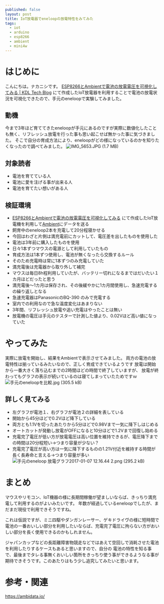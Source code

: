 ```yaml
---
published: false
layout: post
title: IoT放電器でeneloopの放電特性をみてみた
tags:
  - iot
  - arduino
  - esp8266
  - ambient
  - mini4w
---
```

# はじめに
こんにちは。ナカニシです。
[ESP8266とAmbientで電池の放電電圧を可視化してみる \| KDL Tech Blog](http://kobedigitallabo.github.io/2017/01/09/esp8266-batterycheck/)
にて作成したIoT放電器を利用することで電池の放電状況を可視化できたので、手元のeneloopで実験してみました。

## 動機
今まで3年ほど育ててきたeneloopが手元にあるのですが実際に数値化したことも無く、リフレッシュ放電を行った事も思い起こせば無かった事に気づきました。
そこで自分の育成方法により、eneloopがどの様になっているのかを知りたくなったので調べてみました。
![IMG_5653.JPG (1.7 MB)](https://img.esa.io/uploads/production/attachments/3505/2017/01/07/10863/e9e280d4-4363-446e-b850-ab75361aa4be.JPG)


## 対象読者
* 電池を育てている人
* 電池に愛を注げる事が出来る人
* 電池を育てたい想いがある人

## 検証環境
* [ESP8266とAmbientで電池の放電電圧を可視化してみる](http://kobedigitallabo.github.io/2017/01/09/esp8266-batterycheck/) にて作成したIoT放電機を利用して[Ambient](https://ambidata.io/)にデータを送る
* 飼育中のeneloop2本を充電して20分程寝かせる
* 今回はわざと片側は満充電前にカットして、電圧差を出したものを使用した
* 電池は3年前に購入したものを使用
* 日々1本ずつマウスの電源として利用していたもの
* 育成方法は1本ずつ使用し、電池が無くなったら交換するルール
* そのため充電時は常に1本ずつのみ充電していた
* 満充電後は充電器から取り外して補完
* マウスは毎日8h程利用していたが、バッテリー切れになるまではだいたい１カ月ほどだったと思う
* 満充電後〜1カ月は保存され、その後緩やかに1カ月間使用し、急速充電するの繰り返しとなる
* 急速充電器はPanasonicのBQ-390 のみで充電する
* 室内での利用なので急な温度変化はあまりない
* 3年間、リフレッシュ放電や追い充電はやったことは無い
* 放電機の電圧は手元のテスターで計測した値より、0.02Vほど高い値になっていた

# やってみた
実際に放電を開始し、結果をAmbientで表示させてみました。
両方の電池の放電特性は揃っているみたいなので、正しく育成できているようです
放電は開始から一番大きく落ち込むまでの2時間ほどの時間で終了していますが、
放電が終わってもグラフの表示が続いているのは寝てしまっていたためですｗ
![手元のeneloopを比較.jpg (305.5 kB)](https://img.esa.io/uploads/production/attachments/3505/2017/01/07/10863/31cd870c-e14c-4939-bd3d-f396d6f9e08e.jpg)

## 詳しく見てみる
* 左グラフが電池１、右グラフが電池２の詳細を表している
* 開始から45分ほどで0.2Vほど降下している
* 両方とも1.1Vを切ったあたりから5分ほどで0.98Vまで一気に降下しはじめる
* オートカットが発動し放電がOFFになると10分ほどで1.2Vまで回復し始める
* 充電完了電圧が低い方が放電電圧は高い位置を維持できるが、電圧降下までの時間は20分程短い→つまり容量が少ない？
* 充電完了電圧が高い方は一気に降下するものの1.21V付近を維持する時間が長く長寿命と言える→つまり容量が多い
![手元のeneloop 放電グラフ2017-01-07 12.16.44 2.png (295.2 kB)](https://img.esa.io/uploads/production/attachments/3505/2017/01/07/10863/a32111e8-147c-49ac-b79c-3b9143771452.png)

# まとめ
マウスやリモコン、IoT機器の様に長期間稼働が望ましいならば、きっちり満充電して利用するのがよいみたいです。
年数が経過しているeneloopでしたが、まだまだ現役で利用できそうですね。

これは仮説ですが、ミニ四駆やダンガンレーサー、ゲキドライヴの様に短時間で電池の一番おいしい部分を利用したいならば、充電完了電圧に拘らない方がおいしい部分を長く使用できるのかもしれません。

ジャパンカップなどの長距離障害物競走などではあえて空回しで消耗させた電池を利用したりするケースもあると思いますので、自分の
電池の特性を知る事で、最後までタレる事無くおいしい箇所をきっちり使う事ができるようなる事が期待できそうです。このあたりはもう少し追究してみたいと思います。

# 参考・関連
https://ambidata.io/

